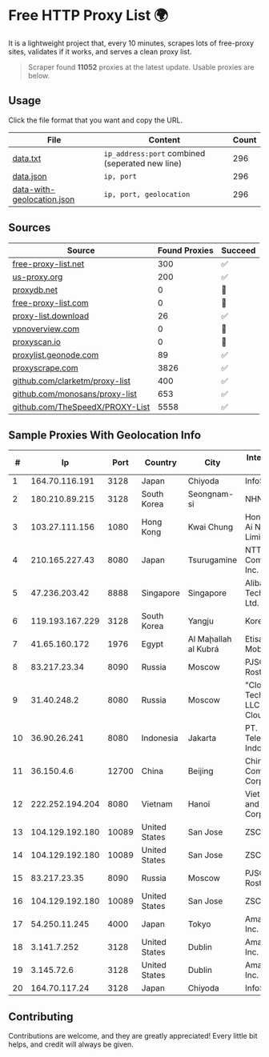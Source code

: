 
# Free HTTP Proxy List 🌍

It is a lightweight project that, every 10 minutes, scrapes lots of free-proxy sites, validates if it works, and serves a clean proxy list.


> Scraper found **11052** proxies at the latest update. Usable proxies are below.

## Usage

Click the file format that you want and copy the URL.


|File|Content|Count|
|----|-------|-----|
|[data.txt](https://raw.githubusercontent.com/themiralay/Proxy-List-World/master/data.txt)|`ip_address:port` combined (seperated new line)|296|
|[data.json](https://raw.githubusercontent.com/themiralay/Proxy-List-World/master/data.json)|`ip, port`|296|
|[data-with-geolocation.json](https://raw.githubusercontent.com/themiralay/Proxy-List-World/master/data-with-geolocation.json)|`ip, port, geolocation`|296|

## Sources

|Source|Found Proxies|Succeed|
|------|-------------|-------|
|[free-proxy-list.net](https://free-proxy-list.net)|300|✅|
|[us-proxy.org](https://www.us-proxy.org)|200|✅|
|[proxydb.net](http://proxydb.net)|0|🚫|
|[free-proxy-list.com](https://free-proxy-list.com/?page=&port=&type%5B%5D=http&type%5B%5D=https&up_time=0&search=Search)|0|🚫|
|[proxy-list.download](https://www.proxy-list.download/HTTP)|26|✅|
|[vpnoverview.com](https://vpnoverview.com/privacy/anonymous-browsing/free-proxy-servers)|0|🚫|
|[proxyscan.io](https://www.proxyscan.io)|0|🚫|
|[proxylist.geonode.com](https://proxylist.geonode.com/api/proxy-list?limit=300&page=1&sort_by=lastChecked&sort_type=desc&protocols=http,https)|89|✅|
|[proxyscrape.com](https://api.proxyscrape.com/v2/?request=displayproxies&protocol=http&timeout=10000&country=all&ssl=all&anonymity=all)|3826|✅|
|[github.com/clarketm/proxy-list](https://raw.githubusercontent.com/clarketm/proxy-list/master/proxy-list-raw.txt)|400|✅|
|[github.com/monosans/proxy-list](https://raw.githubusercontent.com/monosans/proxy-list/main/proxies/http.txt)|653|✅|
|[github.com/TheSpeedX/PROXY-List](https://raw.githubusercontent.com/TheSpeedX/PROXY-List/master/http.txt)|5558|✅|


## Sample Proxies With Geolocation Info

|#|Ip|Port|Country|City|Internet Service Provider|
|-|--|----|-------|----|-------------------------|
|1|164.70.116.191|3128|Japan|Chiyoda|InfoSphere|
|2|180.210.89.215|3128|South Korea|Seongnam-si|NHNCLOUD|
|3|103.27.111.156|1080|Hong Kong|Kwai Chung|Hong Kong San Ai Net Int'l Limited|
|4|210.165.227.43|8080|Japan|Tsurugamine|NTT PC Communications, Inc.|
|5|47.236.203.42|8888|Singapore|Singapore|Alibaba (US) Technology Co., Ltd.|
|6|119.193.167.229|3128|South Korea|Yangju|Korea Telecom|
|7|41.65.160.172|1976|Egypt|Al Maḩallah al Kubrá|Etisalat Misr Mobile BB|
|8|83.217.23.34|8090|Russia|Moscow|PJSC Rostelecom|
|9|31.40.248.2|8080|Russia|Moscow|"Cloud Technologies" LLC trading as Cloud.ru|
|10|36.90.26.241|8080|Indonesia|Jakarta|PT. Telekomunikasi Indonesia|
|11|36.150.4.6|12700|China|Beijing|China Mobile Communications Corporation|
|12|222.252.194.204|8080|Vietnam|Hanoi|VietNam Post and Telecom Corporation|
|13|104.129.192.180|10089|United States|San Jose|ZSCALER, INC.|
|14|104.129.192.180|10089|United States|San Jose|ZSCALER, INC.|
|15|83.217.23.35|8090|Russia|Moscow|PJSC Rostelecom|
|16|104.129.192.180|10089|United States|San Jose|ZSCALER, INC.|
|17|54.250.11.245|4000|Japan|Tokyo|Amazon.com, Inc.|
|18|3.141.7.252|3128|United States|Dublin|Amazon.com, Inc.|
|19|3.145.72.6|3128|United States|Dublin|Amazon.com, Inc.|
|20|164.70.117.24|3128|Japan|Chiyoda|InfoSphere|



## Contributing

Contributions are welcome, and they are greatly appreciated! Every
little bit helps, and credit will always be given.

